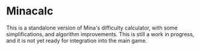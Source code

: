# Minacalc

This is a standalone version of Mina's difficulty calculator, with some simplifications, and algorithm improvements.  This is still a work in progress, and it is not yet ready for integration into the main game.

